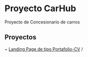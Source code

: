 # Proyecto CarHub

Proyecto de Concesionario de carros

## Proyectos

~ [Landing Page de tipo Portafolio-CV](https://KhaliRasbaju.github.io/my-concesionario)
/

